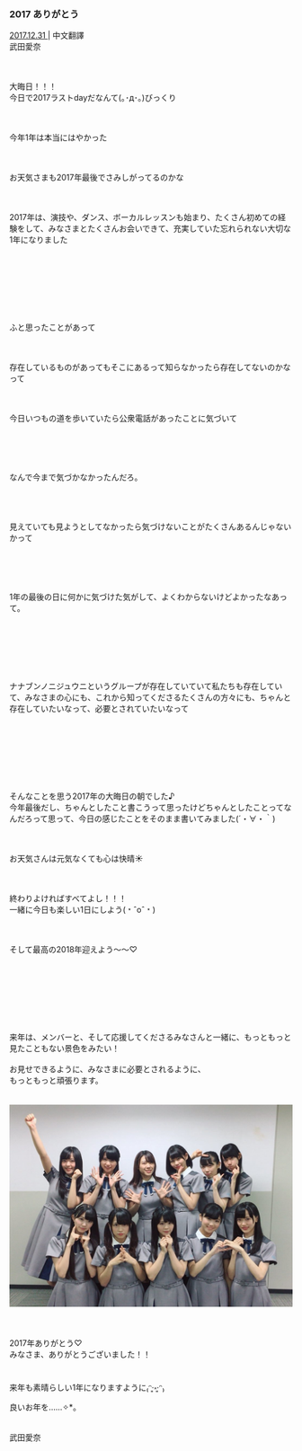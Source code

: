 ### 2017 ありがとう
<a target="_blank" rel="noreferrer noopener" href="http://blog.nanabunnonijyuuni.com/s/n227/diary/detail/120?ima=3050&cd=blog">2017.12.31 </a>| 中文翻譯<a target="_blank" rel="noreferrer noopener" href=""></a><br>
武田愛奈<br><br><br><br>
大晦日！！！<br>
今日で2017ラストdayだなんて(｡･д･｡)びっくり<br><br><br><br>
今年1年は本当にはやかった<br><br><br><br>
お天気さまも2017年最後でさみしがってるのかな<br><br><br><br>
2017年は、演技や、ダンス、ボーカルレッスンも始まり、たくさん初めての経験をして、みなさまとたくさんお会いできて、充実していた忘れられない大切な1年になりました<br><br><br><br><br><br><br><br><br>
ふと思ったことがあって<br><br><br><br>
存在しているものがあってもそこにあるって知らなかったら存在してないのかなって<br><br><br><br>
今日いつもの道を歩いていたら公衆電話があったことに気づいて<br><br><br><br><br><br>
なんで今まで気づかなかったんだろ。<br><br><br><br><br>
見えていても見ようとしてなかったら気づけないことがたくさんあるんじゃないかって<br><br><br><br><br><br>
1年の最後の日に何かに気づけた気がして、よくわからないけどよかったなあって。<br><br><br><br><br><br><br><br>
ナナブンノニジュウニというグループが存在していていて私たちも存在していて、みなさまの心にも、これから知ってくださるたくさんの方々にも、ちゃんと存在していたいなって、必要とされていたいなって<br><br><br><br><br><br><br><br><br>
そんなことを思う2017年の大晦日の朝でした♪<br>
今年最後だし、ちゃんとしたこと書こうって思ったけどちゃんとしたことってなんだろって思って、今日の感じたことをそのまま書いてみました(´・∀・｀)<br><br><br><br>
お天気さんは元気なくても心は快晴☀️<br><br><br><br>
終わりよければすべてよし！！！<br>
一緒に今日も楽しい1日にしよう(﹡ˆoˆ﹡)<br><br><br><br>
そして最高の2018年迎えよう〜〜♡<br><br><br><br><br><br><br><br><br>
来年は、メンバーと、そして応援してくださるみなさんと一緒に、もっともっと見たこともない景色をみたい！<br><br>
お見せできるように、みなさまに必要とされるように、<br>
もっともっと頑張ります。<br><br><br>
<img src="../../../../../Album/Backup/Blog/Aina/Dec2017/20171231_Blog_Aina_1.jpg"><br><br><br><br>
2017年ありがとう♡<br>
みなさま、ありがとうございました！！<br><br><br>
来年も素晴らしい1年になりますように₍ᵔ·͈༝·͈ᵔ₎<br>
良いお年を……✧︎*。<br><br><br>
武田愛奈